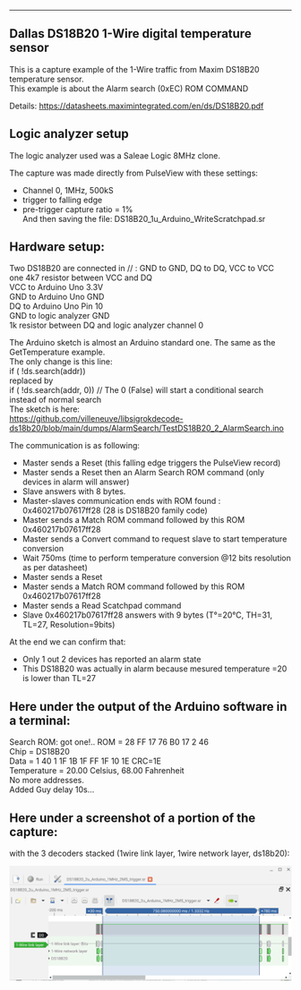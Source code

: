 -----------------------------------------------------------
Dallas DS18B20 1-Wire digital temperature sensor
-------------------------------------------------------------------------------

This is a capture example of the 1-Wire traffic from Maxim DS18B20 temperature sensor.  
This example is about the Alarm search (0xEC) ROM COMMAND  

Details:
https://datasheets.maximintegrated.com/en/ds/DS18B20.pdf

Logic analyzer setup
--------------------

The logic analyzer used was a Saleae Logic 8MHz clone.

The capture was made directly from PulseView with these settings:  
- Channel 0, 1MHz, 500kS  
- trigger to falling edge  
- pre-trigger capture ratio = 1%  
And then saving the file: DS18B20_1u_Arduino_WriteScratchpad.sr  

Hardware setup:
--------------

Two DS18B20 are connected in // : GND to GND, DQ to DQ, VCC to VCC  
one 4k7 resistor between VCC and DQ  
VCC to Arduino Uno 3.3V  
GND to Arduino Uno GND  
DQ to Arduino Uno Pin 10  
GND to logic analyzer GND  
1k resistor between DQ and logic analyzer channel 0  
 
The Arduino sketch is almost an Arduino standard one. The same as the GetTemperature example.  
The only change is this line:  
 if ( !ds.search(addr))  
 replaced by  
 if ( !ds.search(addr, 0))  // The 0 (False) will start a conditional search instead of normal search  
 The sketch is here:  
 https://github.com/villeneuve/libsigrokdecode-ds18b20/blob/main/dumps/AlarmSearch/TestDS18B20_2_AlarmSearch.ino   

The communication is as following:
 - Master sends a Reset (this falling edge triggers the PulseView record)
 - Master sends a Reset then an Alarm Search ROM command (only devices in alarm will answer)
 - Slave answers with 8 bytes.
 - Master-slaves communication ends with ROM found : 0x460217b07617ff28 (28 is DS18B20 family code)
 - Master sends a Match ROM command followed by this ROM 0x460217b07617ff28
 - Master sends a Convert command to request slave to start temperature conversion
 - Wait 750ms (time to perform temperature conversion @12 bits resolution as per datasheet)
 - Master sends a Reset
 - Master sends a Match ROM command followed by this ROM 0x460217b07617ff28
 - Master sends a Read Scatchpad command
 - Slave 0x460217b07617ff28 answers with 9 bytes (T°=20°C, TH=31, TL=27, Resolution=9bits)
 
 At the end we can confirm that:
 - Only 1 out 2 devices has reported an alarm state
 - This DS18B20 was actually in alarm because mesured temperature =20 is lower than TL=27

Here under the output of the Arduino software in a terminal:
------------------------------------------------------------

Search ROM: got one!.. ROM = 28 FF 17 76 B0 17 2 46  
  Chip = DS18B20  
  Data = 1 40 1 1F 1B 1F FF 1F 10 1E  CRC=1E  
  Temperature = 20.00 Celsius, 68.00 Fahrenheit  
No more addresses.  
Added Guy delay 10s...  

Here under a screenshot of a portion of the capture:
----------------------------------------------------
with the 3 decoders stacked (1wire link layer, 1wire network layer, ds18b20):  

 
 <img src="https://github.com/villeneuve/libsigrokdecode-ds18b20/blob/main/screenshots/Screenshot 2021-10-02 11.40.04.png">
